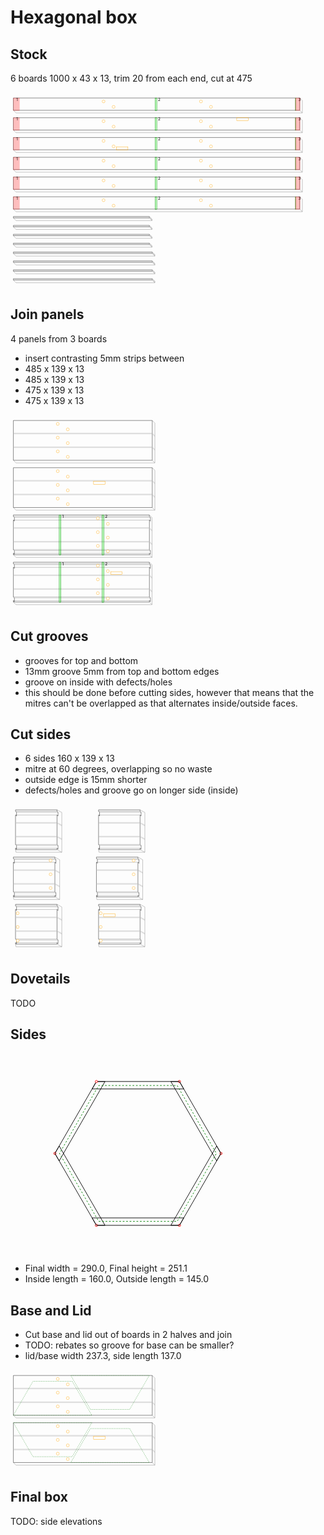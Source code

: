 # Hexagonal box
## Stock
6 boards 1000 x 43 x 13, trim 20 from each end, cut at 475

<svg width="1100" viewBox="0 0 1100 685.1923881554251" xmlns="http://www.w3.org/2000/svg">
<polyline fill="none" stroke-width="1" stroke-dasharray="" stroke="black" points="10.0,20.0 1010.0,20.0 1010.0,63.0 10.0,63.0 10.0,20.0" />
<polyline fill="none" stroke-width="1" stroke-dasharray="" stroke="gray" points="10.0,63.0 19.19238815542512,72.19238815542512 1019.1923881554251,72.19238815542512 1010.0,63.0" />
<polyline fill="none" stroke-width="1" stroke-dasharray="" stroke="gray" points="1010.0,20.0 1019.1923881554251,29.192388155425117 1019.1923881554251,72.19238815542512" />
<rect x="10" y="20" width="21" height="44" style="fill: rgba(255,0,0,0.25); stroke: rgba(255,0,0,0.25); stroke-width: 1;" />
<text style="" text-anchor="left" x="20" y="30" fill="black">1</text>
<rect x="505" y="20" width="6" height="44" style="fill: rgba(0,255,0,0.25); stroke: green; stroke-width: 1;" />
<text style="" text-anchor="left" x="515" y="30" fill="black">2</text>
<rect x="995" y="20" width="1" height="44" style="fill: rgba(0,255,0,0.25); stroke: green; stroke-width: 1;" />
<text style="" text-anchor="left" x="1005" y="30" fill="black">3</text>
<rect x="995" y="20" width="16" height="44" style="fill: rgba(255,0,0,0.25); stroke: rgba(255,0,0,0.25); stroke-width: 1;" />
<circle cx="325" cy="32" r="5" stroke="orange" fill="white" stroke-width="1" />
<circle cx="360" cy="51" r="5" stroke="orange" fill="white" stroke-width="1" />
<circle cx="665" cy="32" r="5" stroke="orange" fill="white" stroke-width="1" />
<circle cx="700" cy="51" r="5" stroke="orange" fill="white" stroke-width="1" />
<polyline fill="none" stroke-width="1" stroke-dasharray="" stroke="black" points="10.0,89.0 1010.0,89.0 1010.0,132.0 10.0,132.0 10.0,89.0" />
<polyline fill="none" stroke-width="1" stroke-dasharray="" stroke="gray" points="10.0,132.0 19.19238815542512,141.1923881554251 1019.1923881554251,141.1923881554251 1010.0,132.0" />
<polyline fill="none" stroke-width="1" stroke-dasharray="" stroke="gray" points="1010.0,89.0 1019.1923881554251,98.19238815542512 1019.1923881554251,141.1923881554251" />
<rect x="10" y="89" width="21" height="44" style="fill: rgba(255,0,0,0.25); stroke: rgba(255,0,0,0.25); stroke-width: 1;" />
<text style="" text-anchor="left" x="20" y="99" fill="black">1</text>
<rect x="505" y="89" width="6" height="44" style="fill: rgba(0,255,0,0.25); stroke: green; stroke-width: 1;" />
<text style="" text-anchor="left" x="515" y="99" fill="black">2</text>
<rect x="995" y="89" width="1" height="44" style="fill: rgba(0,255,0,0.25); stroke: green; stroke-width: 1;" />
<text style="" text-anchor="left" x="1005" y="99" fill="black">3</text>
<rect x="995" y="89" width="16" height="44" style="fill: rgba(255,0,0,0.25); stroke: rgba(255,0,0,0.25); stroke-width: 1;" />
<rect x="790" y="89" width="40" height="10" style="fill: none; stroke: orange; stroke-width: 1;" />
<circle cx="325" cy="101" r="5" stroke="orange" fill="white" stroke-width="1" />
<circle cx="360" cy="120" r="5" stroke="orange" fill="white" stroke-width="1" />
<circle cx="665" cy="101" r="5" stroke="orange" fill="white" stroke-width="1" />
<circle cx="700" cy="120" r="5" stroke="orange" fill="white" stroke-width="1" />
<polyline fill="none" stroke-width="1" stroke-dasharray="" stroke="black" points="10.0,158.0 1010.0,158.0 1010.0,201.0 10.0,201.0 10.0,158.0" />
<polyline fill="none" stroke-width="1" stroke-dasharray="" stroke="gray" points="10.0,201.0 19.19238815542512,210.1923881554251 1019.1923881554251,210.1923881554251 1010.0,201.0" />
<polyline fill="none" stroke-width="1" stroke-dasharray="" stroke="gray" points="1010.0,158.0 1019.1923881554251,167.1923881554251 1019.1923881554251,210.1923881554251" />
<rect x="10" y="158" width="21" height="44" style="fill: rgba(255,0,0,0.25); stroke: rgba(255,0,0,0.25); stroke-width: 1;" />
<text style="" text-anchor="left" x="20" y="168" fill="black">1</text>
<rect x="505" y="158" width="6" height="44" style="fill: rgba(0,255,0,0.25); stroke: green; stroke-width: 1;" />
<text style="" text-anchor="left" x="515" y="168" fill="black">2</text>
<rect x="995" y="158" width="1" height="44" style="fill: rgba(0,255,0,0.25); stroke: green; stroke-width: 1;" />
<text style="" text-anchor="left" x="1005" y="168" fill="black">3</text>
<rect x="995" y="158" width="16" height="44" style="fill: rgba(255,0,0,0.25); stroke: rgba(255,0,0,0.25); stroke-width: 1;" />
<rect x="370" y="191" width="40" height="10" style="fill: none; stroke: orange; stroke-width: 1;" />
<circle cx="325" cy="170" r="5" stroke="orange" fill="white" stroke-width="1" />
<circle cx="360" cy="189" r="5" stroke="orange" fill="white" stroke-width="1" />
<circle cx="665" cy="170" r="5" stroke="orange" fill="white" stroke-width="1" />
<circle cx="700" cy="189" r="5" stroke="orange" fill="white" stroke-width="1" />
<polyline fill="none" stroke-width="1" stroke-dasharray="" stroke="black" points="10.0,227.0 1010.0,227.0 1010.0,270.0 10.0,270.0 10.0,227.0" />
<polyline fill="none" stroke-width="1" stroke-dasharray="" stroke="gray" points="10.0,270.0 19.19238815542512,279.19238815542514 1019.1923881554251,279.19238815542514 1010.0,270.0" />
<polyline fill="none" stroke-width="1" stroke-dasharray="" stroke="gray" points="1010.0,227.0 1019.1923881554251,236.1923881554251 1019.1923881554251,279.19238815542514" />
<rect x="10" y="227" width="21" height="44" style="fill: rgba(255,0,0,0.25); stroke: rgba(255,0,0,0.25); stroke-width: 1;" />
<text style="" text-anchor="left" x="20" y="237" fill="black">1</text>
<rect x="505" y="227" width="6" height="44" style="fill: rgba(0,255,0,0.25); stroke: green; stroke-width: 1;" />
<text style="" text-anchor="left" x="515" y="237" fill="black">2</text>
<rect x="995" y="227" width="1" height="44" style="fill: rgba(0,255,0,0.25); stroke: green; stroke-width: 1;" />
<text style="" text-anchor="left" x="1005" y="237" fill="black">3</text>
<rect x="995" y="227" width="16" height="44" style="fill: rgba(255,0,0,0.25); stroke: rgba(255,0,0,0.25); stroke-width: 1;" />
<circle cx="325" cy="239" r="5" stroke="orange" fill="white" stroke-width="1" />
<circle cx="360" cy="258" r="5" stroke="orange" fill="white" stroke-width="1" />
<circle cx="665" cy="239" r="5" stroke="orange" fill="white" stroke-width="1" />
<circle cx="700" cy="258" r="5" stroke="orange" fill="white" stroke-width="1" />
<polyline fill="none" stroke-width="1" stroke-dasharray="" stroke="black" points="10.0,296.0 1010.0,296.0 1010.0,339.0 10.0,339.0 10.0,296.0" />
<polyline fill="none" stroke-width="1" stroke-dasharray="" stroke="gray" points="10.0,339.0 19.19238815542512,348.19238815542514 1019.1923881554251,348.19238815542514 1010.0,339.0" />
<polyline fill="none" stroke-width="1" stroke-dasharray="" stroke="gray" points="1010.0,296.0 1019.1923881554251,305.19238815542514 1019.1923881554251,348.19238815542514" />
<rect x="10" y="296" width="21" height="44" style="fill: rgba(255,0,0,0.25); stroke: rgba(255,0,0,0.25); stroke-width: 1;" />
<text style="" text-anchor="left" x="20" y="306" fill="black">1</text>
<rect x="505" y="296" width="6" height="44" style="fill: rgba(0,255,0,0.25); stroke: green; stroke-width: 1;" />
<text style="" text-anchor="left" x="515" y="306" fill="black">2</text>
<rect x="995" y="296" width="1" height="44" style="fill: rgba(0,255,0,0.25); stroke: green; stroke-width: 1;" />
<text style="" text-anchor="left" x="1005" y="306" fill="black">3</text>
<rect x="995" y="296" width="16" height="44" style="fill: rgba(255,0,0,0.25); stroke: rgba(255,0,0,0.25); stroke-width: 1;" />
<circle cx="325" cy="308" r="5" stroke="orange" fill="white" stroke-width="1" />
<circle cx="360" cy="327" r="5" stroke="orange" fill="white" stroke-width="1" />
<circle cx="665" cy="308" r="5" stroke="orange" fill="white" stroke-width="1" />
<circle cx="700" cy="327" r="5" stroke="orange" fill="white" stroke-width="1" />
<polyline fill="none" stroke-width="1" stroke-dasharray="" stroke="black" points="10.0,365.0 1010.0,365.0 1010.0,408.0 10.0,408.0 10.0,365.0" />
<polyline fill="none" stroke-width="1" stroke-dasharray="" stroke="gray" points="10.0,408.0 19.19238815542512,417.19238815542514 1019.1923881554251,417.19238815542514 1010.0,408.0" />
<polyline fill="none" stroke-width="1" stroke-dasharray="" stroke="gray" points="1010.0,365.0 1019.1923881554251,374.19238815542514 1019.1923881554251,417.19238815542514" />
<rect x="10" y="365" width="21" height="44" style="fill: rgba(255,0,0,0.25); stroke: rgba(255,0,0,0.25); stroke-width: 1;" />
<text style="" text-anchor="left" x="20" y="375" fill="black">1</text>
<rect x="505" y="365" width="6" height="44" style="fill: rgba(0,255,0,0.25); stroke: green; stroke-width: 1;" />
<text style="" text-anchor="left" x="515" y="375" fill="black">2</text>
<rect x="995" y="365" width="1" height="44" style="fill: rgba(0,255,0,0.25); stroke: green; stroke-width: 1;" />
<text style="" text-anchor="left" x="1005" y="375" fill="black">3</text>
<rect x="995" y="365" width="16" height="44" style="fill: rgba(255,0,0,0.25); stroke: rgba(255,0,0,0.25); stroke-width: 1;" />
<circle cx="325" cy="377" r="5" stroke="orange" fill="white" stroke-width="1" />
<circle cx="360" cy="396" r="5" stroke="orange" fill="white" stroke-width="1" />
<circle cx="665" cy="377" r="5" stroke="orange" fill="white" stroke-width="1" />
<circle cx="700" cy="396" r="5" stroke="orange" fill="white" stroke-width="1" />
<polyline fill="none" stroke-width="1" stroke-dasharray="" stroke="black" points="10.0,434.0 485.0,434.0 485.0,439.0 10.0,439.0 10.0,434.0" />
<rect x="10" y="434" width="475" height="5" style="fill: rgba(192,192,192,0.5); stroke: none; stroke-width: 1;" />
<polygon fill="rgba(192,192,192,0.5)" stroke-width="1" stroke-dasharray="" stroke="none" points="485.0,434.0 494.19238815542514,443.19238815542514 494.19238815542514,448.19238815542514 485.0,439.0" />
<polyline fill="none" stroke-width="1" stroke-dasharray="" stroke="gray" points="10.0,439.0 19.19238815542512,448.19238815542514 494.19238815542514,448.19238815542514 485.0,439.0" />
<polyline fill="none" stroke-width="1" stroke-dasharray="" stroke="gray" points="485.0,434.0 494.19238815542514,443.19238815542514 494.19238815542514,448.19238815542514" />
<polyline fill="none" stroke-width="1" stroke-dasharray="" stroke="black" points="10.0,465.0 485.0,465.0 485.0,470.0 10.0,470.0 10.0,465.0" />
<rect x="10" y="465" width="475" height="5" style="fill: rgba(192,192,192,0.5); stroke: none; stroke-width: 1;" />
<polygon fill="rgba(192,192,192,0.5)" stroke-width="1" stroke-dasharray="" stroke="none" points="485.0,465.0 494.19238815542514,474.19238815542514 494.19238815542514,479.19238815542514 485.0,470.0" />
<polyline fill="none" stroke-width="1" stroke-dasharray="" stroke="gray" points="10.0,470.0 19.19238815542512,479.19238815542514 494.19238815542514,479.19238815542514 485.0,470.0" />
<polyline fill="none" stroke-width="1" stroke-dasharray="" stroke="gray" points="485.0,465.0 494.19238815542514,474.19238815542514 494.19238815542514,479.19238815542514" />
<polyline fill="none" stroke-width="1" stroke-dasharray="" stroke="black" points="10.0,496.0 485.0,496.0 485.0,501.0 10.0,501.0 10.0,496.0" />
<rect x="10" y="496" width="475" height="5" style="fill: rgba(192,192,192,0.5); stroke: none; stroke-width: 1;" />
<polygon fill="rgba(192,192,192,0.5)" stroke-width="1" stroke-dasharray="" stroke="none" points="485.0,496.0 494.19238815542514,505.19238815542514 494.19238815542514,510.19238815542514 485.0,501.0" />
<polyline fill="none" stroke-width="1" stroke-dasharray="" stroke="gray" points="10.0,501.0 19.19238815542512,510.19238815542514 494.19238815542514,510.19238815542514 485.0,501.0" />
<polyline fill="none" stroke-width="1" stroke-dasharray="" stroke="gray" points="485.0,496.0 494.19238815542514,505.19238815542514 494.19238815542514,510.19238815542514" />
<polyline fill="none" stroke-width="1" stroke-dasharray="" stroke="black" points="10.0,527.0 485.0,527.0 485.0,532.0 10.0,532.0 10.0,527.0" />
<rect x="10" y="527" width="475" height="5" style="fill: rgba(192,192,192,0.5); stroke: none; stroke-width: 1;" />
<polygon fill="rgba(192,192,192,0.5)" stroke-width="1" stroke-dasharray="" stroke="none" points="485.0,527.0 494.19238815542514,536.1923881554251 494.19238815542514,541.1923881554251 485.0,532.0" />
<polyline fill="none" stroke-width="1" stroke-dasharray="" stroke="gray" points="10.0,532.0 19.19238815542512,541.1923881554251 494.19238815542514,541.1923881554251 485.0,532.0" />
<polyline fill="none" stroke-width="1" stroke-dasharray="" stroke="gray" points="485.0,527.0 494.19238815542514,536.1923881554251 494.19238815542514,541.1923881554251" />
<polyline fill="none" stroke-width="1" stroke-dasharray="" stroke="black" points="10.0,558.0 495.0,558.0 495.0,563.0 10.0,563.0 10.0,558.0" />
<rect x="10" y="558" width="485" height="5" style="fill: rgba(192,192,192,0.5); stroke: none; stroke-width: 1;" />
<polygon fill="rgba(192,192,192,0.5)" stroke-width="1" stroke-dasharray="" stroke="none" points="495.0,558.0 504.19238815542514,567.1923881554251 504.19238815542514,572.1923881554251 495.0,563.0" />
<polyline fill="none" stroke-width="1" stroke-dasharray="" stroke="gray" points="10.0,563.0 19.19238815542512,572.1923881554251 504.19238815542514,572.1923881554251 495.0,563.0" />
<polyline fill="none" stroke-width="1" stroke-dasharray="" stroke="gray" points="495.0,558.0 504.19238815542514,567.1923881554251 504.19238815542514,572.1923881554251" />
<polyline fill="none" stroke-width="1" stroke-dasharray="" stroke="black" points="10.0,589.0 495.0,589.0 495.0,594.0 10.0,594.0 10.0,589.0" />
<rect x="10" y="589" width="485" height="5" style="fill: rgba(192,192,192,0.5); stroke: none; stroke-width: 1;" />
<polygon fill="rgba(192,192,192,0.5)" stroke-width="1" stroke-dasharray="" stroke="none" points="495.0,589.0 504.19238815542514,598.1923881554251 504.19238815542514,603.1923881554251 495.0,594.0" />
<polyline fill="none" stroke-width="1" stroke-dasharray="" stroke="gray" points="10.0,594.0 19.19238815542512,603.1923881554251 504.19238815542514,603.1923881554251 495.0,594.0" />
<polyline fill="none" stroke-width="1" stroke-dasharray="" stroke="gray" points="495.0,589.0 504.19238815542514,598.1923881554251 504.19238815542514,603.1923881554251" />
<polyline fill="none" stroke-width="1" stroke-dasharray="" stroke="black" points="10.0,620.0 495.0,620.0 495.0,625.0 10.0,625.0 10.0,620.0" />
<rect x="10" y="620" width="485" height="5" style="fill: rgba(192,192,192,0.5); stroke: none; stroke-width: 1;" />
<polygon fill="rgba(192,192,192,0.5)" stroke-width="1" stroke-dasharray="" stroke="none" points="495.0,620.0 504.19238815542514,629.1923881554251 504.19238815542514,634.1923881554251 495.0,625.0" />
<polyline fill="none" stroke-width="1" stroke-dasharray="" stroke="gray" points="10.0,625.0 19.19238815542512,634.1923881554251 504.19238815542514,634.1923881554251 495.0,625.0" />
<polyline fill="none" stroke-width="1" stroke-dasharray="" stroke="gray" points="495.0,620.0 504.19238815542514,629.1923881554251 504.19238815542514,634.1923881554251" />
<polyline fill="none" stroke-width="1" stroke-dasharray="" stroke="black" points="10.0,651.0 495.0,651.0 495.0,656.0 10.0,656.0 10.0,651.0" />
<rect x="10" y="651" width="485" height="5" style="fill: rgba(192,192,192,0.5); stroke: none; stroke-width: 1;" />
<polygon fill="rgba(192,192,192,0.5)" stroke-width="1" stroke-dasharray="" stroke="none" points="495.0,651.0 504.19238815542514,660.1923881554251 504.19238815542514,665.1923881554251 495.0,656.0" />
<polyline fill="none" stroke-width="1" stroke-dasharray="" stroke="gray" points="10.0,656.0 19.19238815542512,665.1923881554251 504.19238815542514,665.1923881554251 495.0,656.0" />
<polyline fill="none" stroke-width="1" stroke-dasharray="" stroke="gray" points="495.0,651.0 504.19238815542514,660.1923881554251 504.19238815542514,665.1923881554251" />
</svg>


## Join panels
4 panels from 3 boards
- insert contrasting 5mm strips between
- 485 x 139 x 13
- 485 x 139 x 13
- 475 x 139 x 13
- 475 x 139 x 13

<svg width="1100" viewBox="0 0 1100 683.1923881554251" xmlns="http://www.w3.org/2000/svg">
<polyline fill="none" stroke-width="1" stroke-dasharray="" stroke="black" points="10.0,20.0 495.0,20.0 495.0,159.0 10.0,159.0 10.0,20.0" />
<rect x="10" y="63.0" width="485" height="5.0" style="fill: rgba(192,192,192,0.5); stroke: none; stroke-width: 1;" />
<polygon fill="rgba(192,192,192,0.5)" stroke-width="1" stroke-dasharray="" stroke="none" points="495.0,63.0 504.19238815542514,72.19238815542512 504.19238815542514,77.19238815542512 495.0,68.0" />
<rect x="10" y="111.0" width="485" height="5.0" style="fill: rgba(192,192,192,0.5); stroke: none; stroke-width: 1;" />
<polygon fill="rgba(192,192,192,0.5)" stroke-width="1" stroke-dasharray="" stroke="none" points="495.0,111.0 504.19238815542514,120.19238815542512 504.19238815542514,125.19238815542512 495.0,116.0" />
<polyline fill="none" stroke-width="1" stroke-dasharray="" stroke="gray" points="10.0,159.0 19.19238815542512,168.1923881554251 504.19238815542514,168.1923881554251 495.0,159.0" />
<polyline fill="none" stroke-width="1" stroke-dasharray="" stroke="gray" points="495.0,20.0 504.19238815542514,29.192388155425117 504.19238815542514,168.1923881554251" />
<circle cx="165" cy="32.0" r="5" stroke="orange" fill="white" stroke-width="1" />
<circle cx="200" cy="51.0" r="5" stroke="orange" fill="white" stroke-width="1" />
<circle cx="165" cy="80.0" r="5" stroke="orange" fill="white" stroke-width="1" />
<circle cx="200" cy="99.0" r="5" stroke="orange" fill="white" stroke-width="1" />
<circle cx="165" cy="128.0" r="5" stroke="orange" fill="white" stroke-width="1" />
<circle cx="200" cy="147.0" r="5" stroke="orange" fill="white" stroke-width="1" />
<polyline fill="none" stroke-width="1" stroke-dasharray="" stroke="black" points="10.0,185.0 495.0,185.0 495.0,324.0 10.0,324.0 10.0,185.0" />
<rect x="10" y="228.0" width="485" height="5.0" style="fill: rgba(192,192,192,0.5); stroke: none; stroke-width: 1;" />
<polygon fill="rgba(192,192,192,0.5)" stroke-width="1" stroke-dasharray="" stroke="none" points="495.0,228.0 504.19238815542514,237.1923881554251 504.19238815542514,242.1923881554251 495.0,233.0" />
<rect x="10" y="276.0" width="485" height="5.0" style="fill: rgba(192,192,192,0.5); stroke: none; stroke-width: 1;" />
<polygon fill="rgba(192,192,192,0.5)" stroke-width="1" stroke-dasharray="" stroke="none" points="495.0,276.0 504.19238815542514,285.19238815542514 504.19238815542514,290.19238815542514 495.0,281.0" />
<polyline fill="none" stroke-width="1" stroke-dasharray="" stroke="gray" points="10.0,324.0 19.19238815542512,333.19238815542514 504.19238815542514,333.19238815542514 495.0,324.0" />
<polyline fill="none" stroke-width="1" stroke-dasharray="" stroke="gray" points="495.0,185.0 504.19238815542514,194.1923881554251 504.19238815542514,333.19238815542514" />
<circle cx="165" cy="197.0" r="5" stroke="orange" fill="white" stroke-width="1" />
<circle cx="200" cy="216.0" r="5" stroke="orange" fill="white" stroke-width="1" />
<rect x="290" y="233.0" width="40" height="10.0" style="fill: none; stroke: orange; stroke-width: 1;" />
<circle cx="165" cy="245.0" r="5" stroke="orange" fill="white" stroke-width="1" />
<circle cx="200" cy="264.0" r="5" stroke="orange" fill="white" stroke-width="1" />
<circle cx="165" cy="293.0" r="5" stroke="orange" fill="white" stroke-width="1" />
<circle cx="200" cy="312.0" r="5" stroke="orange" fill="white" stroke-width="1" />
<polyline fill="none" stroke-width="1" stroke-dasharray="" stroke="gray" points="10.0,355.0 485.0,355.0" />
<polyline fill="none" stroke-width="1" stroke-dasharray="" stroke="gray" points="13.535533905932738,358.5355339059327 488.53553390593277,358.5355339059327" />
<polyline fill="none" stroke-width="1" stroke-dasharray="" stroke="gray" points="10.0,368.0 485.0,368.0" />
<polyline fill="none" stroke-width="1" stroke-dasharray="" stroke="gray" points="10.0,471.0 485.0,471.0" />
<polyline fill="none" stroke-width="1" stroke-dasharray="" stroke="gray" points="13.535533905932738,474.5355339059327 488.53553390593277,474.5355339059327" />
<polyline fill="none" stroke-width="1" stroke-dasharray="" stroke="gray" points="10.0,484.0 485.0,484.0" />
<polyline fill="none" stroke-width="1" stroke-dasharray="" stroke="black" points="10.0,350.0 485.0,350.0 485.0,355.0 488.53553390593277,358.5355339059327 488.53553390593277,371.5355339059327 485.0,368.0 485.0,471.0 488.53553390593277,474.5355339059327 488.53553390593277,487.5355339059327 485.0,484.0 485.0,489.0 10.0,489.0 10.0,484.0 13.535533905932738,487.5355339059327 13.535533905932738,474.5355339059327 10.0,471.0 10.0,368.0 13.535533905932738,371.5355339059327 13.535533905932738,358.5355339059327 10.0,355.0 10.0,350.0" />
<rect x="10" y="393.0" width="475" height="5.0" style="fill: rgba(192,192,192,0.5); stroke: none; stroke-width: 1;" />
<polygon fill="rgba(192,192,192,0.5)" stroke-width="1" stroke-dasharray="" stroke="none" points="485.0,393.0 494.19238815542514,402.19238815542514 494.19238815542514,407.19238815542514 485.0,398.0" />
<rect x="10" y="441.0" width="475" height="5.0" style="fill: rgba(192,192,192,0.5); stroke: none; stroke-width: 1;" />
<polygon fill="rgba(192,192,192,0.5)" stroke-width="1" stroke-dasharray="" stroke="none" points="485.0,441.0 494.19238815542514,450.19238815542514 494.19238815542514,455.19238815542514 485.0,446.0" />
<polyline fill="none" stroke-width="1" stroke-dasharray="" stroke="gray" points="10.0,489.0 19.19238815542512,498.19238815542514 494.19238815542514,498.19238815542514 485.0,489.0" />
<polyline fill="none" stroke-width="1" stroke-dasharray="" stroke="gray" points="485.0,350.0 494.19238815542514,359.19238815542514 494.19238815542514,498.19238815542514" />
<rect x="170" y="350" width="6" height="140" style="fill: rgba(0,255,0,0.25); stroke: green; stroke-width: 1;" />
<text style="" text-anchor="left" x="180" y="360" fill="black">1</text>
<rect x="320" y="350" width="6" height="140" style="fill: rgba(0,255,0,0.25); stroke: green; stroke-width: 1;" />
<text style="" text-anchor="left" x="330" y="360" fill="black">2</text>
<circle cx="305" cy="362.0" r="5" stroke="orange" fill="white" stroke-width="1" />
<circle cx="340" cy="381.0" r="5" stroke="orange" fill="white" stroke-width="1" />
<circle cx="305" cy="410.0" r="5" stroke="orange" fill="white" stroke-width="1" />
<circle cx="340" cy="429.0" r="5" stroke="orange" fill="white" stroke-width="1" />
<circle cx="305" cy="458.0" r="5" stroke="orange" fill="white" stroke-width="1" />
<circle cx="340" cy="477.0" r="5" stroke="orange" fill="white" stroke-width="1" />
<polyline fill="none" stroke-width="1" stroke-dasharray="" stroke="gray" points="10.0,520.0 485.0,520.0" />
<polyline fill="none" stroke-width="1" stroke-dasharray="" stroke="gray" points="13.535533905932738,523.5355339059328 488.53553390593277,523.5355339059328" />
<polyline fill="none" stroke-width="1" stroke-dasharray="" stroke="gray" points="10.0,533.0 485.0,533.0" />
<polyline fill="none" stroke-width="1" stroke-dasharray="" stroke="gray" points="10.0,636.0 485.0,636.0" />
<polyline fill="none" stroke-width="1" stroke-dasharray="" stroke="gray" points="13.535533905932738,639.5355339059328 488.53553390593277,639.5355339059328" />
<polyline fill="none" stroke-width="1" stroke-dasharray="" stroke="gray" points="10.0,649.0 485.0,649.0" />
<polyline fill="none" stroke-width="1" stroke-dasharray="" stroke="black" points="10.0,515.0 485.0,515.0 485.0,520.0 488.53553390593277,523.5355339059328 488.53553390593277,536.5355339059328 485.0,533.0 485.0,636.0 488.53553390593277,639.5355339059328 488.53553390593277,652.5355339059328 485.0,649.0 485.0,654.0 10.0,654.0 10.0,649.0 13.535533905932738,652.5355339059328 13.535533905932738,639.5355339059328 10.0,636.0 10.0,533.0 13.535533905932738,536.5355339059328 13.535533905932738,523.5355339059328 10.0,520.0 10.0,515.0" />
<rect x="10" y="558.0" width="475" height="5.0" style="fill: rgba(192,192,192,0.5); stroke: none; stroke-width: 1;" />
<polygon fill="rgba(192,192,192,0.5)" stroke-width="1" stroke-dasharray="" stroke="none" points="485.0,558.0 494.19238815542514,567.1923881554251 494.19238815542514,572.1923881554251 485.0,563.0" />
<rect x="10" y="606.0" width="475" height="5.0" style="fill: rgba(192,192,192,0.5); stroke: none; stroke-width: 1;" />
<polygon fill="rgba(192,192,192,0.5)" stroke-width="1" stroke-dasharray="" stroke="none" points="485.0,606.0 494.19238815542514,615.1923881554251 494.19238815542514,620.1923881554251 485.0,611.0" />
<polyline fill="none" stroke-width="1" stroke-dasharray="" stroke="gray" points="10.0,654.0 19.19238815542512,663.1923881554251 494.19238815542514,663.1923881554251 485.0,654.0" />
<polyline fill="none" stroke-width="1" stroke-dasharray="" stroke="gray" points="485.0,515.0 494.19238815542514,524.1923881554251 494.19238815542514,663.1923881554251" />
<rect x="170" y="515" width="6" height="140" style="fill: rgba(0,255,0,0.25); stroke: green; stroke-width: 1;" />
<text style="" text-anchor="left" x="180" y="525" fill="black">1</text>
<rect x="320" y="515" width="6" height="140" style="fill: rgba(0,255,0,0.25); stroke: green; stroke-width: 1;" />
<text style="" text-anchor="left" x="330" y="525" fill="black">2</text>
<rect x="350" y="548.0" width="40" height="10.0" style="fill: none; stroke: orange; stroke-width: 1;" />
<circle cx="305" cy="527.0" r="5" stroke="orange" fill="white" stroke-width="1" />
<circle cx="340" cy="546.0" r="5" stroke="orange" fill="white" stroke-width="1" />
<circle cx="305" cy="575.0" r="5" stroke="orange" fill="white" stroke-width="1" />
<circle cx="340" cy="594.0" r="5" stroke="orange" fill="white" stroke-width="1" />
<circle cx="305" cy="623.0" r="5" stroke="orange" fill="white" stroke-width="1" />
<circle cx="340" cy="642.0" r="5" stroke="orange" fill="white" stroke-width="1" />
</svg>


## Cut grooves
- grooves for top and bottom
- 13mm groove 5mm from top and bottom edges
- groove on inside with defects/holes
- this should be done before cutting sides, however that means that the mitres can't be overlapped as that alternates inside/outside faces.
## Cut sides
- 6 sides 160 x 139 x 13
- mitre at 60 degrees, overlapping so no waste
- outside edge is 15mm shorter
- defects/holes and groove go on longer side (inside)

<svg width="1100" viewBox="0 0 1100 518.1923881554251" xmlns="http://www.w3.org/2000/svg">
<polyline fill="none" stroke-width="1" stroke-dasharray="" stroke="gray" points="17.505553499465137,25.0 162.49444650053488,25.0" />
<polyline fill="none" stroke-width="1" stroke-dasharray="" stroke="gray" points="21.041087405397874,28.535533905932738 166.02998040646762,28.535533905932738" />
<polyline fill="none" stroke-width="1" stroke-dasharray="" stroke="gray" points="17.505553499465137,38.0 162.49444650053488,38.0" />
<polyline fill="none" stroke-width="1" stroke-dasharray="" stroke="gray" points="17.505553499465137,141.0 162.49444650053488,141.0" />
<polyline fill="none" stroke-width="1" stroke-dasharray="" stroke="gray" points="21.041087405397874,144.53553390593274 166.02998040646762,144.53553390593274" />
<polyline fill="none" stroke-width="1" stroke-dasharray="" stroke="gray" points="17.505553499465137,154.0 162.49444650053488,154.0" />
<polyline fill="none" stroke-width="1" stroke-dasharray="" stroke="black" points="17.505553499465137,20.0 162.49444650053488,20.0 162.49444650053488,25.0 166.02998040646762,28.535533905932738 166.02998040646762,41.53553390593274 162.49444650053488,38.0 162.49444650053488,141.0 166.02998040646762,144.53553390593274 166.02998040646762,157.53553390593274 162.49444650053488,154.0 162.49444650053488,159.0 17.505553499465137,159.0 17.505553499465137,154.0 21.041087405397874,157.53553390593274 21.041087405397874,144.53553390593274 17.505553499465137,141.0 17.505553499465137,38.0 21.041087405397874,41.53553390593274 21.041087405397874,28.535533905932738 17.505553499465137,25.0 17.505553499465137,20.0" />
<rect x="17.505553499465137" y="63.0" width="144.98889300106975" height="5.0" style="fill: rgba(192,192,192,0.5); stroke: none; stroke-width: 1;" />
<polygon fill="rgba(192,192,192,0.5)" stroke-width="1" stroke-dasharray="" stroke="none" points="162.49444650053488,63.0 179.1923881554251,72.19238815542512 179.1923881554251,77.19238815542512 162.49444650053488,68.0" />
<rect x="17.505553499465137" y="111.0" width="144.98889300106975" height="5.0" style="fill: rgba(192,192,192,0.5); stroke: none; stroke-width: 1;" />
<polygon fill="rgba(192,192,192,0.5)" stroke-width="1" stroke-dasharray="" stroke="none" points="162.49444650053488,111.0 179.1923881554251,120.19238815542512 179.1923881554251,125.19238815542512 162.49444650053488,116.0" />
<polyline fill="none" stroke-width="1" stroke-dasharray="" stroke="gray" points="17.505553499465137,159.0 19.19238815542512,168.1923881554251 179.1923881554251,168.1923881554251 162.49444650053488,159.0" />
<polyline fill="none" stroke-width="1" stroke-dasharray="" stroke="gray" points="162.49444650053488,20.0 179.1923881554251,29.192388155425117 179.1923881554251,168.1923881554251" />
<polyline fill="none" stroke-width="1" stroke-dasharray="" stroke="gray" points="10.0,190.0 155.0,190.0" />
<polyline fill="none" stroke-width="1" stroke-dasharray="" stroke="gray" points="13.535533905932738,193.53553390593274 158.53553390593274,193.53553390593274" />
<polyline fill="none" stroke-width="1" stroke-dasharray="" stroke="gray" points="10.0,203.0 155.0,203.0" />
<polyline fill="none" stroke-width="1" stroke-dasharray="" stroke="gray" points="10.0,306.0 155.0,306.0" />
<polyline fill="none" stroke-width="1" stroke-dasharray="" stroke="gray" points="13.535533905932738,309.5355339059327 158.53553390593274,309.5355339059327" />
<polyline fill="none" stroke-width="1" stroke-dasharray="" stroke="gray" points="10.0,319.0 155.0,319.0" />
<polyline fill="none" stroke-width="1" stroke-dasharray="" stroke="black" points="10.0,185.0 155.0,185.0 155.0,190.0 158.53553390593274,193.53553390593274 158.53553390593274,206.53553390593274 155.0,203.0 155.0,306.0 158.53553390593274,309.5355339059327 158.53553390593274,322.5355339059327 155.0,319.0 155.0,324.0 10.0,324.0 10.0,319.0 13.535533905932738,322.5355339059327 13.535533905932738,309.5355339059327 10.0,306.0 10.0,203.0 13.535533905932738,206.53553390593274 13.535533905932738,193.53553390593274 10.0,190.0 10.0,185.0" />
<rect x="10" y="228.0" width="145" height="5.0" style="fill: rgba(192,192,192,0.5); stroke: none; stroke-width: 1;" />
<polygon fill="rgba(192,192,192,0.5)" stroke-width="1" stroke-dasharray="" stroke="none" points="155.0,228.0 171.69794165489023,237.1923881554251 171.69794165489023,242.1923881554251 155.0,233.0" />
<rect x="10" y="276.0" width="145" height="5.0" style="fill: rgba(192,192,192,0.5); stroke: none; stroke-width: 1;" />
<polygon fill="rgba(192,192,192,0.5)" stroke-width="1" stroke-dasharray="" stroke="none" points="155.0,276.0 171.69794165489023,285.19238815542514 171.69794165489023,290.19238815542514 155.0,281.0" />
<polyline fill="none" stroke-width="1" stroke-dasharray="" stroke="gray" points="10.0,324.0 11.686834655959982,333.19238815542514 171.69794165489023,333.19238815542514 155.0,324.0" />
<polyline fill="none" stroke-width="1" stroke-dasharray="" stroke="gray" points="155.0,185.0 171.69794165489023,194.1923881554251 171.69794165489023,333.19238815542514" />
<circle cx="140" cy="197.0" r="5" stroke="orange" fill="white" stroke-width="1" />
<circle cx="140" cy="245.0" r="5" stroke="orange" fill="white" stroke-width="1" />
<circle cx="140" cy="293.0" r="5" stroke="orange" fill="white" stroke-width="1" />
<polyline fill="none" stroke-width="1" stroke-dasharray="" stroke="gray" points="17.505553499465137,355.0 162.49444650053488,355.0" />
<polyline fill="none" stroke-width="1" stroke-dasharray="" stroke="gray" points="21.041087405397874,358.5355339059327 166.02998040646762,358.5355339059327" />
<polyline fill="none" stroke-width="1" stroke-dasharray="" stroke="gray" points="17.505553499465137,368.0 162.49444650053488,368.0" />
<polyline fill="none" stroke-width="1" stroke-dasharray="" stroke="gray" points="17.505553499465137,471.0 162.49444650053488,471.0" />
<polyline fill="none" stroke-width="1" stroke-dasharray="" stroke="gray" points="21.041087405397874,474.5355339059327 166.02998040646762,474.5355339059327" />
<polyline fill="none" stroke-width="1" stroke-dasharray="" stroke="gray" points="17.505553499465137,484.0 162.49444650053488,484.0" />
<polyline fill="none" stroke-width="1" stroke-dasharray="" stroke="black" points="17.505553499465137,350.0 162.49444650053488,350.0 162.49444650053488,355.0 166.02998040646762,358.5355339059327 166.02998040646762,371.5355339059327 162.49444650053488,368.0 162.49444650053488,471.0 166.02998040646762,474.5355339059327 166.02998040646762,487.5355339059327 162.49444650053488,484.0 162.49444650053488,489.0 17.505553499465137,489.0 17.505553499465137,484.0 21.041087405397874,487.5355339059327 21.041087405397874,474.5355339059327 17.505553499465137,471.0 17.505553499465137,368.0 21.041087405397874,371.5355339059327 21.041087405397874,358.5355339059327 17.505553499465137,355.0 17.505553499465137,350.0" />
<rect x="17.505553499465137" y="393.0" width="144.98889300106975" height="5.0" style="fill: rgba(192,192,192,0.5); stroke: none; stroke-width: 1;" />
<polygon fill="rgba(192,192,192,0.5)" stroke-width="1" stroke-dasharray="" stroke="none" points="162.49444650053488,393.0 179.1923881554251,402.19238815542514 179.1923881554251,407.19238815542514 162.49444650053488,398.0" />
<rect x="17.505553499465137" y="441.0" width="144.98889300106975" height="5.0" style="fill: rgba(192,192,192,0.5); stroke: none; stroke-width: 1;" />
<polygon fill="rgba(192,192,192,0.5)" stroke-width="1" stroke-dasharray="" stroke="none" points="162.49444650053488,441.0 179.1923881554251,450.19238815542514 179.1923881554251,455.19238815542514 162.49444650053488,446.0" />
<polyline fill="none" stroke-width="1" stroke-dasharray="" stroke="gray" points="17.505553499465137,489.0 19.19238815542512,498.19238815542514 179.1923881554251,498.19238815542514 162.49444650053488,489.0" />
<polyline fill="none" stroke-width="1" stroke-dasharray="" stroke="gray" points="162.49444650053488,350.0 179.1923881554251,359.19238815542514 179.1923881554251,498.19238815542514" />
<circle cx="25" cy="381.0" r="5" stroke="orange" fill="white" stroke-width="1" />
<circle cx="25" cy="429.0" r="5" stroke="orange" fill="white" stroke-width="1" />
<circle cx="25" cy="477.0" r="5" stroke="orange" fill="white" stroke-width="1" />
<polyline fill="none" stroke-width="1" stroke-dasharray="" stroke="gray" points="307.5055534994651,25.0 452.4944465005349,25.0" />
<polyline fill="none" stroke-width="1" stroke-dasharray="" stroke="gray" points="311.0410874053979,28.535533905932738 456.02998040646764,28.535533905932738" />
<polyline fill="none" stroke-width="1" stroke-dasharray="" stroke="gray" points="307.5055534994651,38.0 452.4944465005349,38.0" />
<polyline fill="none" stroke-width="1" stroke-dasharray="" stroke="gray" points="307.5055534994651,141.0 452.4944465005349,141.0" />
<polyline fill="none" stroke-width="1" stroke-dasharray="" stroke="gray" points="311.0410874053979,144.53553390593274 456.02998040646764,144.53553390593274" />
<polyline fill="none" stroke-width="1" stroke-dasharray="" stroke="gray" points="307.5055534994651,154.0 452.4944465005349,154.0" />
<polyline fill="none" stroke-width="1" stroke-dasharray="" stroke="black" points="307.5055534994651,20.0 452.4944465005349,20.0 452.4944465005349,25.0 456.02998040646764,28.535533905932738 456.02998040646764,41.53553390593274 452.4944465005349,38.0 452.4944465005349,141.0 456.02998040646764,144.53553390593274 456.02998040646764,157.53553390593274 452.4944465005349,154.0 452.4944465005349,159.0 307.5055534994651,159.0 307.5055534994651,154.0 311.0410874053979,157.53553390593274 311.0410874053979,144.53553390593274 307.5055534994651,141.0 307.5055534994651,38.0 311.0410874053979,41.53553390593274 311.0410874053979,28.535533905932738 307.5055534994651,25.0 307.5055534994651,20.0" />
<rect x="307.5055534994651" y="63.0" width="144.98889300106975" height="5.0" style="fill: rgba(192,192,192,0.5); stroke: none; stroke-width: 1;" />
<polygon fill="rgba(192,192,192,0.5)" stroke-width="1" stroke-dasharray="" stroke="none" points="452.4944465005349,63.0 469.19238815542514,72.19238815542512 469.19238815542514,77.19238815542512 452.4944465005349,68.0" />
<rect x="307.5055534994651" y="111.0" width="144.98889300106975" height="5.0" style="fill: rgba(192,192,192,0.5); stroke: none; stroke-width: 1;" />
<polygon fill="rgba(192,192,192,0.5)" stroke-width="1" stroke-dasharray="" stroke="none" points="452.4944465005349,111.0 469.19238815542514,120.19238815542512 469.19238815542514,125.19238815542512 452.4944465005349,116.0" />
<polyline fill="none" stroke-width="1" stroke-dasharray="" stroke="gray" points="307.5055534994651,159.0 309.19238815542514,168.1923881554251 469.19238815542514,168.1923881554251 452.4944465005349,159.0" />
<polyline fill="none" stroke-width="1" stroke-dasharray="" stroke="gray" points="452.4944465005349,20.0 469.19238815542514,29.192388155425117 469.19238815542514,168.1923881554251" />
<polyline fill="none" stroke-width="1" stroke-dasharray="" stroke="gray" points="300.0,190.0 445.0,190.0" />
<polyline fill="none" stroke-width="1" stroke-dasharray="" stroke="gray" points="303.53553390593277,193.53553390593274 448.53553390593277,193.53553390593274" />
<polyline fill="none" stroke-width="1" stroke-dasharray="" stroke="gray" points="300.0,203.0 445.0,203.0" />
<polyline fill="none" stroke-width="1" stroke-dasharray="" stroke="gray" points="300.0,306.0 445.0,306.0" />
<polyline fill="none" stroke-width="1" stroke-dasharray="" stroke="gray" points="303.53553390593277,309.5355339059327 448.53553390593277,309.5355339059327" />
<polyline fill="none" stroke-width="1" stroke-dasharray="" stroke="gray" points="300.0,319.0 445.0,319.0" />
<polyline fill="none" stroke-width="1" stroke-dasharray="" stroke="black" points="300.0,185.0 445.0,185.0 445.0,190.0 448.53553390593277,193.53553390593274 448.53553390593277,206.53553390593274 445.0,203.0 445.0,306.0 448.53553390593277,309.5355339059327 448.53553390593277,322.5355339059327 445.0,319.0 445.0,324.0 300.0,324.0 300.0,319.0 303.53553390593277,322.5355339059327 303.53553390593277,309.5355339059327 300.0,306.0 300.0,203.0 303.53553390593277,206.53553390593274 303.53553390593277,193.53553390593274 300.0,190.0 300.0,185.0" />
<rect x="300" y="228.0" width="145" height="5.0" style="fill: rgba(192,192,192,0.5); stroke: none; stroke-width: 1;" />
<polygon fill="rgba(192,192,192,0.5)" stroke-width="1" stroke-dasharray="" stroke="none" points="445.0,228.0 461.69794165489026,237.1923881554251 461.69794165489026,242.1923881554251 445.0,233.0" />
<rect x="300" y="276.0" width="145" height="5.0" style="fill: rgba(192,192,192,0.5); stroke: none; stroke-width: 1;" />
<polygon fill="rgba(192,192,192,0.5)" stroke-width="1" stroke-dasharray="" stroke="none" points="445.0,276.0 461.69794165489026,285.19238815542514 461.69794165489026,290.19238815542514 445.0,281.0" />
<polyline fill="none" stroke-width="1" stroke-dasharray="" stroke="gray" points="300.0,324.0 301.68683465596,333.19238815542514 461.69794165489026,333.19238815542514 445.0,324.0" />
<polyline fill="none" stroke-width="1" stroke-dasharray="" stroke="gray" points="445.0,185.0 461.69794165489026,194.1923881554251 461.69794165489026,333.19238815542514" />
<circle cx="430" cy="197.0" r="5" stroke="orange" fill="white" stroke-width="1" />
<circle cx="430" cy="245.0" r="5" stroke="orange" fill="white" stroke-width="1" />
<circle cx="430" cy="293.0" r="5" stroke="orange" fill="white" stroke-width="1" />
<polyline fill="none" stroke-width="1" stroke-dasharray="" stroke="gray" points="307.5055534994651,355.0 452.4944465005349,355.0" />
<polyline fill="none" stroke-width="1" stroke-dasharray="" stroke="gray" points="311.0410874053979,358.5355339059327 456.02998040646764,358.5355339059327" />
<polyline fill="none" stroke-width="1" stroke-dasharray="" stroke="gray" points="307.5055534994651,368.0 452.4944465005349,368.0" />
<polyline fill="none" stroke-width="1" stroke-dasharray="" stroke="gray" points="307.5055534994651,471.0 452.4944465005349,471.0" />
<polyline fill="none" stroke-width="1" stroke-dasharray="" stroke="gray" points="311.0410874053979,474.5355339059327 456.02998040646764,474.5355339059327" />
<polyline fill="none" stroke-width="1" stroke-dasharray="" stroke="gray" points="307.5055534994651,484.0 452.4944465005349,484.0" />
<polyline fill="none" stroke-width="1" stroke-dasharray="" stroke="black" points="307.5055534994651,350.0 452.4944465005349,350.0 452.4944465005349,355.0 456.02998040646764,358.5355339059327 456.02998040646764,371.5355339059327 452.4944465005349,368.0 452.4944465005349,471.0 456.02998040646764,474.5355339059327 456.02998040646764,487.5355339059327 452.4944465005349,484.0 452.4944465005349,489.0 307.5055534994651,489.0 307.5055534994651,484.0 311.0410874053979,487.5355339059327 311.0410874053979,474.5355339059327 307.5055534994651,471.0 307.5055534994651,368.0 311.0410874053979,371.5355339059327 311.0410874053979,358.5355339059327 307.5055534994651,355.0 307.5055534994651,350.0" />
<rect x="307.5055534994651" y="393.0" width="144.98889300106975" height="5.0" style="fill: rgba(192,192,192,0.5); stroke: none; stroke-width: 1;" />
<polygon fill="rgba(192,192,192,0.5)" stroke-width="1" stroke-dasharray="" stroke="none" points="452.4944465005349,393.0 469.19238815542514,402.19238815542514 469.19238815542514,407.19238815542514 452.4944465005349,398.0" />
<rect x="307.5055534994651" y="441.0" width="144.98889300106975" height="5.0" style="fill: rgba(192,192,192,0.5); stroke: none; stroke-width: 1;" />
<polygon fill="rgba(192,192,192,0.5)" stroke-width="1" stroke-dasharray="" stroke="none" points="452.4944465005349,441.0 469.19238815542514,450.19238815542514 469.19238815542514,455.19238815542514 452.4944465005349,446.0" />
<polyline fill="none" stroke-width="1" stroke-dasharray="" stroke="gray" points="307.5055534994651,489.0 309.19238815542514,498.19238815542514 469.19238815542514,498.19238815542514 452.4944465005349,489.0" />
<polyline fill="none" stroke-width="1" stroke-dasharray="" stroke="gray" points="452.4944465005349,350.0 469.19238815542514,359.19238815542514 469.19238815542514,498.19238815542514" />
<rect x="325" y="383.0" width="40" height="10.0" style="fill: none; stroke: orange; stroke-width: 1;" />
<circle cx="315" cy="381.0" r="5" stroke="orange" fill="white" stroke-width="1" />
<circle cx="315" cy="429.0" r="5" stroke="orange" fill="white" stroke-width="1" />
<circle cx="315" cy="477.0" r="5" stroke="orange" fill="white" stroke-width="1" />
</svg>


## Dovetails
TODO
## Sides

<svg width="1100" viewBox="0 0 550 351.1377481542538" xmlns="http://www.w3.org/2000/svg">
<polygon fill="none" stroke-width="1" stroke-dasharray="" stroke="black" points="150.0,50.0 294.98889300106975,50.0 302.4944465005349,63.0 142.49444650053488,63.0" />
<circle cx="294.98889300106975" cy="50.0" r="2" stroke="red" fill="white" stroke-width="1" />
<polygon fill="none" stroke-width="1" stroke-dasharray="" stroke="black" points="294.98889300106975,50.0 367.48889300106975,175.5736835487436 359.98333950160463,188.5736835487436 279.9777860021395,50.0" />
<circle cx="367.48889300106975" cy="175.5736835487436" r="2" stroke="red" fill="white" stroke-width="1" />
<polygon fill="none" stroke-width="1" stroke-dasharray="" stroke="black" points="367.48889300106975,175.5736835487436 294.9944465005349,301.1377481542538 279.98333950160463,301.1377481542538 359.98333950160463,162.5736835487436" />
<circle cx="294.9944465005349" cy="301.1377481542538" r="2" stroke="red" fill="white" stroke-width="1" />
<polygon fill="none" stroke-width="1" stroke-dasharray="" stroke="black" points="294.9944465005349,301.1377481542538 150.00555349946512,301.1377481542538 142.5,288.1377481542538 302.5,288.1377481542538" />
<circle cx="150.00555349946512" cy="301.1377481542538" r="2" stroke="red" fill="white" stroke-width="1" />
<polygon fill="none" stroke-width="1" stroke-dasharray="" stroke="black" points="150.00555349946512,301.1377481542538 77.50555349946505,175.56406460551025 85.01110699893019,162.56406460551025 165.01666049839537,301.1377481542538" />
<circle cx="77.50555349946505" cy="175.56406460551025" r="2" stroke="red" fill="white" stroke-width="1" />
<polygon fill="none" stroke-width="1" stroke-dasharray="" stroke="black" points="77.50555349946505,175.56406460551025 149.99999999999994,50.00000000000006 165.01110699893022,50.00000000000006 85.01110699893017,188.56406460551025" />
<circle cx="149.99999999999994" cy="50.00000000000006" r="2" stroke="red" fill="white" stroke-width="1" />
<polygon fill="none" stroke-width="1" stroke-dasharray="3" stroke="green" points="290.98634606671834,56.92833590916557 359.48611625573835,175.5734181833403 290.9916697508024,294.2095449239783 154.00254693435153,294.2094122450882 85.50277674533137,175.56432997091346 153.99722325026744,56.92820323027553" />
</svg>


- Final width = 290.0, Final height = 251.1
- Inside length = 160.0, Outside length = 145.0
## Base and Lid
- Cut base and lid out of boards in 2 halves and join
- TODO: rebates so groove for base can be smaller?
- lid/base width 237.3, side length 137.0

<svg width="1100" viewBox="0 0 1100 353.18784404921166" xmlns="http://www.w3.org/2000/svg">
<polyline fill="none" stroke-width="1" stroke-dasharray="" stroke="black" points="10.0,20.0 495.0,20.0 495.0,159.0 10.0,159.0 10.0,20.0" />
<rect x="10" y="63.0" width="485" height="5.0" style="fill: rgba(192,192,192,0.5); stroke: none; stroke-width: 1;" />
<polygon fill="rgba(192,192,192,0.5)" stroke-width="1" stroke-dasharray="" stroke="none" points="495.0,63.0 504.19238815542514,72.19238815542512 504.19238815542514,77.19238815542512 495.0,68.0" />
<rect x="10" y="111.0" width="485" height="5.0" style="fill: rgba(192,192,192,0.5); stroke: none; stroke-width: 1;" />
<polygon fill="rgba(192,192,192,0.5)" stroke-width="1" stroke-dasharray="" stroke="none" points="495.0,111.0 504.19238815542514,120.19238815542512 504.19238815542514,125.19238815542512 495.0,116.0" />
<polyline fill="none" stroke-width="1" stroke-dasharray="" stroke="gray" points="10.0,159.0 19.19238815542512,168.1923881554251 504.19238815542514,168.1923881554251 495.0,159.0" />
<polyline fill="none" stroke-width="1" stroke-dasharray="" stroke="gray" points="495.0,20.0 504.19238815542514,29.192388155425117 504.19238815542514,168.1923881554251" />
<circle cx="165" cy="32.0" r="5" stroke="orange" fill="white" stroke-width="1" />
<circle cx="200" cy="51.0" r="5" stroke="orange" fill="white" stroke-width="1" />
<circle cx="165" cy="80.0" r="5" stroke="orange" fill="white" stroke-width="1" />
<circle cx="200" cy="99.0" r="5" stroke="orange" fill="white" stroke-width="1" />
<circle cx="165" cy="128.0" r="5" stroke="orange" fill="white" stroke-width="1" />
<circle cx="200" cy="147.0" r="5" stroke="orange" fill="white" stroke-width="1" />
<polyline fill="none" stroke-width="1" stroke-dasharray="" stroke="black" points="10.0,185.0 495.0,185.0 495.0,324.0 10.0,324.0 10.0,185.0" />
<rect x="10" y="228.0" width="485" height="5.0" style="fill: rgba(192,192,192,0.5); stroke: none; stroke-width: 1;" />
<polygon fill="rgba(192,192,192,0.5)" stroke-width="1" stroke-dasharray="" stroke="none" points="495.0,228.0 504.19238815542514,237.1923881554251 504.19238815542514,242.1923881554251 495.0,233.0" />
<rect x="10" y="276.0" width="485" height="5.0" style="fill: rgba(192,192,192,0.5); stroke: none; stroke-width: 1;" />
<polygon fill="rgba(192,192,192,0.5)" stroke-width="1" stroke-dasharray="" stroke="none" points="495.0,276.0 504.19238815542514,285.19238815542514 504.19238815542514,290.19238815542514 495.0,281.0" />
<polyline fill="none" stroke-width="1" stroke-dasharray="" stroke="gray" points="10.0,324.0 19.19238815542512,333.19238815542514 504.19238815542514,333.19238815542514 495.0,324.0" />
<polyline fill="none" stroke-width="1" stroke-dasharray="" stroke="gray" points="495.0,185.0 504.19238815542514,194.1923881554251 504.19238815542514,333.19238815542514" />
<circle cx="165" cy="197.0" r="5" stroke="orange" fill="white" stroke-width="1" />
<circle cx="200" cy="216.0" r="5" stroke="orange" fill="white" stroke-width="1" />
<rect x="290" y="233.0" width="40" height="10.0" style="fill: none; stroke: orange; stroke-width: 1;" />
<circle cx="165" cy="245.0" r="5" stroke="orange" fill="white" stroke-width="1" />
<circle cx="200" cy="264.0" r="5" stroke="orange" fill="white" stroke-width="1" />
<circle cx="165" cy="293.0" r="5" stroke="orange" fill="white" stroke-width="1" />
<circle cx="200" cy="312.0" r="5" stroke="orange" fill="white" stroke-width="1" />
<polygon fill="none" stroke-width="1" stroke-dasharray="3" stroke="green" points="215.48356932138697,40.35946183203866 283.983339510407,159.0045441062134 10.0,158.99545589378656 78.49444650493606,40.35932915314862" />
<polygon fill="none" stroke-width="1" stroke-dasharray="3" stroke="green" points="484.5626833874055,20.004544106213388 416.0682368824695,138.64067084685138 279.07911406601863,138.64053816796127 210.5793438769985,19.995455893786556" />
<polygon fill="none" stroke-width="1" stroke-dasharray="3" stroke="green" points="283.983339510407,185.0045441062134 215.488893005471,303.6406708468514 78.49977018902015,303.64053816796127 10.0,184.99545589378656" />
<polygon fill="none" stroke-width="1" stroke-dasharray="3" stroke="green" points="416.06291319838544,205.35946183203868 484.5626833874055,324.0045441062134 210.5793438769985,323.9954558937866 279.0737903819346,205.35932915314862" />
</svg>


## Final box
TODO: side elevations
